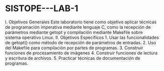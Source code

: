 # SISTOPE---LAB-1

I. Objetivos Generales Este laboratorio tiene como objetivo aplicar técnicas de programación imperativa mediante lenguaje C, como la recepción de parámetros mediante getopt y compilación mediante Makefile sobre sistema operativo Linux. II. Objetivos Específicos 1. Usar las funcionalidades de getopt() como método de recepción de parámetros de entradas. 2. Uso del Makefile para compilación por partes de programas. 3. Construir funciones de procesamiento de imágenes 4. Construir funciones de lectura y escritura de archivos. 5. Practicar técnicas de documentación de programas.
